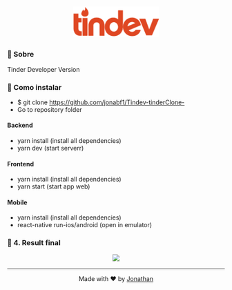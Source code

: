 <h1 align="center">
<img src="frontend/src/assets/logo.svg" width="200px"/>
</h1>

### :rocket: Sobre
Tinder Developer Version

### :rocket: Como instalar
- $ git clone https://github.com/jonabf1/Tindev-tinderClone-
- Go to repository folder

#### Backend
- yarn install (install all dependencies)
- yarn dev (start serverr)

#### Frontend
- yarn install (install all dependencies)
- yarn start (start app web)

#### Mobile
- yarn install (install all dependencies)
- react-native run-ios/android (open in emulator)

### :rocket: 4. Result final

<p align="center">
<img src="https://res.cloudinary.com/jonabf1/video/upload/v1574228530/Jonathan_Barros_Franco_LinkedIn_1_ilnzqu.gif"/>
</p>

<hr/>

<p align="center">
Made with ♥ by <a href="https://www.linkedin.com/in/jonathan-barros-franco">Jonathan</a>
</p>

